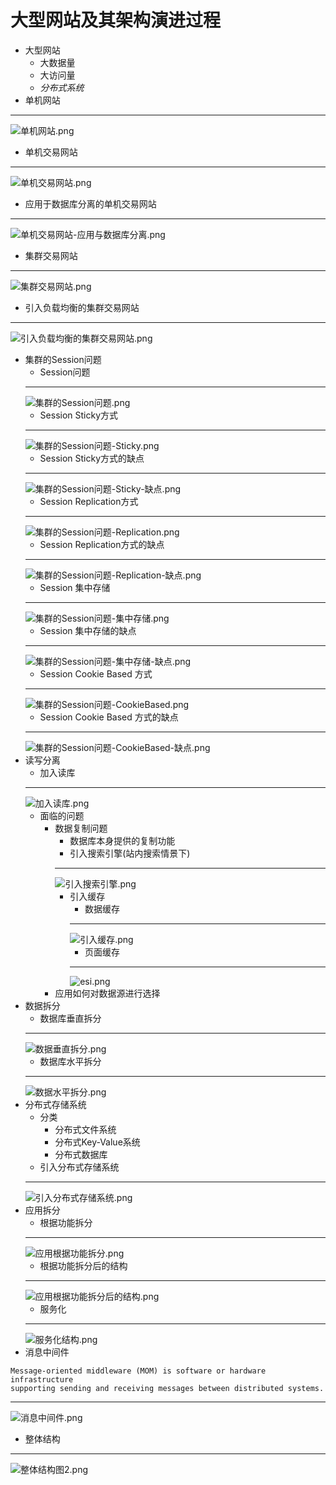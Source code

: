 # 大型网站及其架构演进过程
+ 大型网站
	+ 大数据量
	+ 大访问量
	+ *分布式系统*
+ 单机网站
---
![单机网站.png](pictures/单机网站.png)
+ 单机交易网站
---
![单机交易网站.png](pictures/单机交易网站.png)
+ 应用于数据库分离的单机交易网站
---
![单机交易网站-应用与数据库分离.png](pictures/单机交易网站-应用与数据库分离.png)
+ 集群交易网站
---
![集群交易网站.png](pictures/集群交易网站.png)
+ 引入负载均衡的集群交易网站
---
![引入负载均衡的集群交易网站.png](pictures/引入负载均衡的集群交易网站.png)
+ 集群的Session问题
	+ Session问题
	---
	![集群的Session问题.png](pictures/集群的Session问题.png)
	+ Session Sticky方式
	---
	![集群的Session问题-Sticky.png](pictures/集群的Session问题-Sticky.png)
	+ Session Sticky方式的缺点
	---
	![集群的Session问题-Sticky-缺点.png](pictures/集群的Session问题-Sticky-缺点.png)
	+ Session Replication方式
	---
	![集群的Session问题-Replication.png](pictures/集群的Session问题-Replication.png)
	+ Session Replication方式的缺点
	---
	![集群的Session问题-Replication-缺点.png](pictures/集群的Session问题-Replication-缺点.png)
	+ Session 集中存储
	---
	![集群的Session问题-集中存储.png](pictures/集群的Session问题-集中存储.png)
	+ Session 集中存储的缺点
	---
	![集群的Session问题-集中存储-缺点.png](pictures/集群的Session问题-集中存储-缺点.png)
	+ Session Cookie Based 方式
	---
	![集群的Session问题-CookieBased.png](pictures/集群的Session问题-CookieBased.png)
	+ Session Cookie Based 方式的缺点
	---
	![集群的Session问题-CookieBased-缺点.png](pictures/集群的Session问题-CookieBased-缺点.png)
+ 读写分离
	+ 加入读库
	---
	![加入读库.png](pictures/加入读库.png)
	+ 面临的问题
		+ 数据复制问题
			+ 数据库本身提供的复制功能
			+ 引入搜索引擎(站内搜索情景下)
			---
			![引入搜索引擎.png](pictures/引入搜索引擎.png)
			+ 引入缓存
				+ 数据缓存
				---
				![引入缓存.png](pictures/引入缓存.png)
				+ 页面缓存
				---
				![esi.png](pictures/esi.png)
		+ 应用如何对数据源进行选择
+ 数据拆分
	+ 数据库垂直拆分
	---
	![数据垂直拆分.png](pictures/数据垂直拆分.png)
	+ 数据库水平拆分
	---
	![数据水平拆分.png](pictures/数据水平拆分.png)
+ 分布式存储系统
	+ 分类
		+ 分布式文件系统
		+ 分布式Key-Value系统
		+ 分布式数据库
	+ 引入分布式存储系统
	---
	![引入分布式存储系统.png](pictures/引入分布式存储系统.png)
+ 应用拆分
	+ 根据功能拆分
	---
	![应用根据功能拆分.png](pictures/应用根据功能拆分.png)
	+ 根据功能拆分后的结构
	---
	![应用根据功能拆分后的结构.png](pictures/应用根据功能拆分后的结构.png)
	+ 服务化
	---
	![服务化结构.png](pictures/服务化结构.png)
+ 消息中间件
```en
Message-oriented middleware (MOM) is software or hardware infrastructure 
supporting sending and receiving messages between distributed systems. 
```
---
![消息中间件.png](pictures/消息中间件.png)
+ 整体结构
---
![整体结构图2.png](pictures/整体结构图2.png)